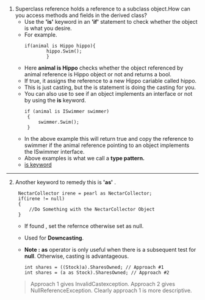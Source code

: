 1. Superclass reference holds a reference to a subclass object.How can you access methods and fields in the derived class?
	- Use the __'is'__ keyword in an __'if'__ statement to check whether the object is what you desire.
	- For example.
		```
		if(animal is Hippo hippo){
				hippo.Swim();
				}
		```
	- Here __animal is Hippo__ checks whether the object referenced by animal reference is Hippo object or not and returns a bool.
	- If true, it assigns the reference to a new Hippo cariable called hippo.
	- This is just casting, but the is statement is doing the casting for you.
	- You can also use to see if an object implements an interface or not by using the __is__ keyword.
		```
		if (animal is ISwimmer swimmer)
		 {
			 swimmer.Swim();
		 }
		```
	- In the above example this will return true and copy the reference to swimmer if the animal reference pointing to an object implements the ISwimmer interface. 
	- Above examples is what we call a __type pattern.__ 
	- [is keyword](https://learn.microsoft.com/en-us/dotnet/csharp/language-reference/language-specification/expressions#111111-the-is-operator)
---

2. Another keyword to remedy this is __'as'__ .

	```
	 NectarCollector irene = pearl as NectarCollector;
	 if(irene != null)
	 {
		 //Do Something with the NectarCollector Object
	 }
	```
	- If found , set the refernce otherwise set as null.
	- Used for __Downcasting__.
	- __Note :__ __as__ operator is only useful when there is a subsequent test for __null__. Otherwise, casting is advantageous.

	  ```
	  int shares = ((Stock)a).SharesOwned; // Approach #1
	  int shares = (a as Stock).SharesOwned; // Approach #2
	  ```
    > Approach 1 gives InvalidCastexception.
    > Approach 2 gives NullReferenceException.
    > Clearly approach 1 is more descriptive.
